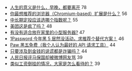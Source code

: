- [人生的意义是什么，早晚，都要离开](https://www.v2ex.com/t/730129) 78
- [你最想推荐的浏览器（Chromium-based）扩展是什么？](https://www.v2ex.com/t/730033) 56
- [中长期定投应该选哪个指数呢？](https://www.v2ex.com/t/730037) 55
- [美团这是疯了吗？](https://www.v2ex.com/t/730061) 48
- [有没有适合放在家里的小型服务器?](https://www.v2ex.com/t/730147) 47
- [1Password 今年黑 5 居然没活动，求推荐个替代方案！](https://www.v2ex.com/t/730067) 46
- [Paw 黑五免费（我个人认为最好的 API 请求工具）](https://www.v2ex.com/t/730048) 44
- [只要涉及到金钱的说谎都是诈骗吗？](https://www.v2ex.com/t/730074) 44
- [人民日报评马保国却被微博网友骂](https://www.v2ex.com/t/730162) 39
- [类似工资倒挂的情况，大家是怎么看待的？](https://www.v2ex.com/t/730027) 39